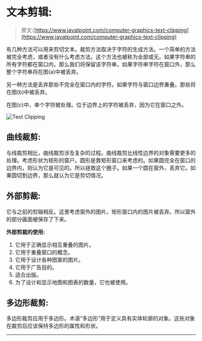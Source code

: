 # 文本剪辑:

> 原文:[https://www.javatpoint.com/computer-graphics-text-clipping](https://www.javatpoint.com/computer-graphics-text-clipping)

有几种方法可以用来剪切文本。裁剪方法取决于字符的生成方法。一个简单的方法被完全考虑，或者没有什么考虑方法。这个方法也被称为全部或无。如果字符串的所有字符都在窗口内，那么我们将保留该字符串，如果字符串字符在窗口外，那么整个字符串将在图(a)中被丢弃。

另一种方法是丢弃那些不完全在窗口内的字符。如果字符与窗口边界重叠。那些将在图(b)中被丢弃。

在图(c)中，单个字符被处理。位于边界上的字符被丢弃，因为它在窗口之外。

![Text Clipping](../Images/bf0ebf34c00ffce432a44faf33f476b9.png)

## 曲线裁剪:

与线裁剪相比，曲线裁剪涉及复杂的过程。曲线裁剪比线性边界的对象需要更多的处理。考虑形状为矩形的窗户。圆形是靠矩形窗口来考虑的。如果圆完全在窗口的边界内，则认为它是可见的。所以拯救这个圈子。如果一个圆在窗外，丢弃它。如果圆切割边界，那么就认为它是剪切情况。

## 外部剪裁:

它与之前的剪辑相反。这里考虑窗外的图片。矩形窗口内的图片被丢弃。所以窗外的部分画面被保存了下来。

**外部剪裁的使用:**

1.  它用于正确显示相互重叠的图片。
2.  它用于重叠窗口的概念。
3.  它用于设计各种图案的图片。
4.  它用于广告目的。
5.  适合出版。
6.  为了设计和显示地图和图表的数量，它也被使用。

## 多边形裁剪:

多边形裁剪应用于多边形。术语“多边形”用于定义具有实体轮廓的对象。这些对象在裁剪后应该保持多边形的属性和形状。

* * *